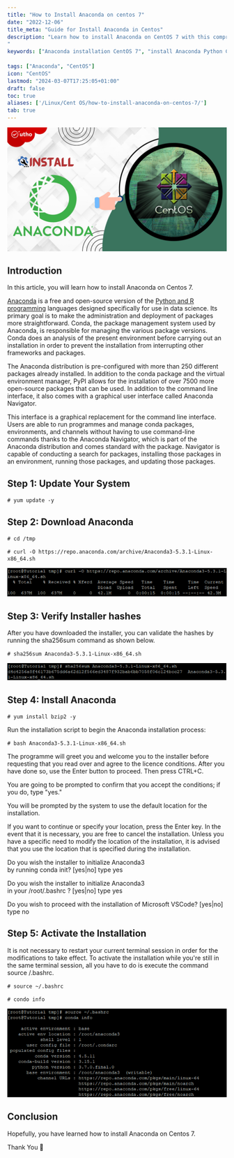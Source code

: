 ```yaml
---
title: "How to Install Anaconda on centos 7"
date: "2022-12-06"
title_meta: "Guide for Install Anaconda in Centos"
description: "Learn how to install Anaconda on CentOS 7 with this comprehensive step-by-step guide. Discover the process to download Anaconda, set up Python environments, manage packages, and configure Anaconda Navigator on your CentOS 7 system. Start leveraging Anaconda's powerful capabilities for data science and machine learning projects today.  
"
keywords: ["Anaconda installation CentOS 7", "install Anaconda Python CentOS 7", "Anaconda CentOS 7 download", "CentOS 7 Anaconda setup", "Anaconda CentOS 7 tutorial", "Anaconda Python distribution CentOS 7", "install Anaconda command line CentOS 7", "Anaconda installer CentOS 7"]

tags: ["Anaconda", "CentOS"]
icon: "CentOS"
lastmod: "2024-03-07T17:25:05+01:00"
draft: false
toc: true
aliases: ['/Linux/Cent OS/how-to-install-anaconda-on-centos-7/']
tab: true
---
```


![How to Install Anaconda on centos 7](images/How-to-Install-Anaconda-on-centos-7_utho.jpg)

## Introduction

In this article, you will learn how to install Anaconda on Centos 7.

[Anaconda](https://en.wikipedia.org/wiki/Anaconda_(Python_distribution)) is a free and open-source version of the [Python and R programming](https://utho.com/docs/tutorial/how-to-install-docker-on-centos-7/) languages designed specifically for use in data science. Its primary goal is to make the administration and deployment of packages more straightforward. Conda, the package management system used by Anaconda, is responsible for managing the various package versions. Conda does an analysis of the present environment before carrying out an installation in order to prevent the installation from interrupting other frameworks and packages.

The Anaconda distribution is pre-configured with more than 250 different packages already installed. In addition to the conda package and the virtual environment manager, PyPI allows for the installation of over 7500 more open-source packages that can be used. In addition to the command line interface, it also comes with a graphical user interface called Anaconda Navigator.

This interface is a graphical replacement for the command line interface. Users are able to run programmes and manage conda packages, environments, and channels without having to use command-line commands thanks to the Anaconda Navigator, which is part of the Anaconda distribution and comes standard with the package. Navigator is capable of conducting a search for packages, installing those packages in an environment, running those packages, and updating those packages.

## Step 1: Update Your System

```
# yum update -y
```

## Step 2: Download Anaconda

```
# cd /tmp
```

```
# curl -O https://repo.anaconda.com/archive/Anaconda3-5.3.1-Linux-x86_64.sh
```

![command output](images/image-580.png)

## Step 3: Verify Installer hashes

After you have downloaded the installer, you can validate the hashes by running the sha256sum command as shown below.

```
# sha256sum Anaconda3-5.3.1-Linux-x86_64.sh
```

![output](images/image-581.png)

## Step 4: Install Anaconda

```
# yum install bzip2 -y
```

Run the installation script to begin the Anaconda installation process:

```
# bash Anaconda3-5.3.1-Linux-x86_64.sh
```

The programme will greet you and welcome you to the installer before requesting that you read over and agree to the licence conditions. After you have done so, use the Enter button to proceed. Then press CTRL+C.

You are going to be prompted to confirm that you accept the conditions; if you do, type "yes."

You will be prompted by the system to use the default location for the installation.

If you want to continue or specify your location, press the Enter key. In the event that it is necessary, you are free to cancel the installation. Unless you have a specific need to modify the location of the installation, it is advised that you use the location that is specified during the installation.

Do you wish the installer to initialize Anaconda3  
by running conda init? \[yes|no\] type yes

Do you wish the installer to initialize Anaconda3  
in your /root/.bashrc ? \[yes|no\] type yes

Do you wish to proceed with the installation of Microsoft VSCode? \[yes|no\] type no

## Step 5: Activate the Installation

It is not necessary to restart your current terminal session in order for the modifications to take effect. To activate the installation while you're still in the same terminal session, all you have to do is execute the command source /.bashrc.

```
# source ~/.bashrc
```

```
# condo info
```

![install Anaconda on Centos 7](images/image-582.png)

## Conclusion

Hopefully, you have learned how to install Anaconda on Centos 7.

Thank You 🙂
